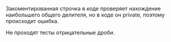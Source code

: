 Закоментированная строчка в коде проверяет нахождение наибольшего общего делителя, но в коде он private, поэтому происходит ошибка. 

Не проходят тесты отрицательные дроби.
